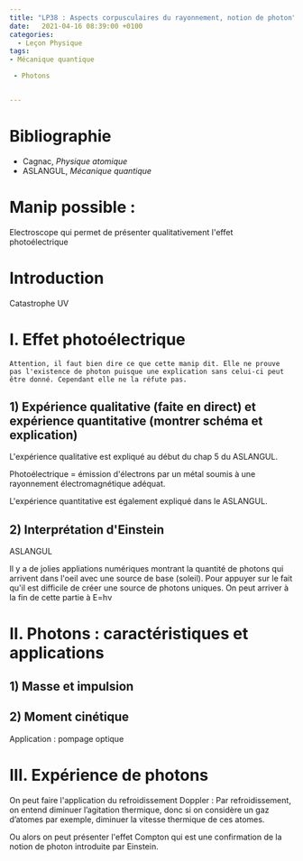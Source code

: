 ```yaml
---
title: "LP38 : Aspects corpusculaires du rayonnement, notion de photon"
date:   2021-04-16 08:39:00 +0100
categories:
  - Leçon Physique
tags:
- Mécanique quantique

 - Photons


---
```

# Bibliographie
* Cagnac, *Physique atomique*
* ASLANGUL, *Mécanique quantique*


# Manip possible :
Electroscope qui permet de présenter qualitativement l'effet photoélectrique

# Introduction
Catastrophe UV
# I. Effet photoélectrique
`Attention, il faut bien dire ce que cette manip dit. Elle ne prouve pas l'existence de photon puisque une explication sans celui-ci peut être donné. Cependant elle ne la réfute pas.`

## 1) Expérience qualitative (faite en direct) et expérience quantitative (montrer schéma et explication)
L'expérience qualitative est expliqué au début du chap 5 du ASLANGUL.

Photoélectrique = émission d'électrons par un métal soumis à une rayonnement électromagnétique adéquat.

L'expérience quantitative est également expliqué dans le ASLANGUL.
## 2) Interprétation d'Einstein
ASLANGUL

Il y a de jolies appliations numériques montrant la quantité de photons qui arrivent dans l'oeil avec une source de base (soleil). Pour appuyer sur le fait qu'il est difficile de créer une source de photons uniques.
On peut arriver à la fin de cette partie à E=h&nu;
# II. Photons : caractéristiques et applications
## 1) Masse et impulsion


## 2) Moment cinétique
Application : pompage optique

# III. Expérience de photons
On peut faire l'application du refroidissement Doppler : Par refroidissement, on entend diminuer l’agitation thermique, donc si on considère un gaz d’atomes par exemple, diminuer la vitesse thermique de ces atomes.

Ou alors on peut présenter l'effet Compton qui est une confirmation de la notion de photon introduite par Einstein.
